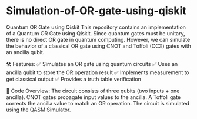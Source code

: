 # Simulation-of-OR-gate-using-qiskit

Quantum OR Gate using Qiskit
This repository contains an implementation of a Quantum OR Gate using Qiskit. Since quantum gates must be unitary, there is no direct OR gate in quantum computing. However, we can simulate the behavior of a classical OR gate using CNOT and Toffoli (CCX) gates with an ancilla qubit.

🛠 Features:
✅ Simulates an OR gate using quantum circuits
✅ Uses an ancilla qubit to store the OR operation result
✅ Implements measurement to get classical output
✅ Provides a truth table verification

📜 Code Overview:
The circuit consists of three qubits (two inputs + one ancilla).
CNOT gates propagate input values to the ancilla.
A Toffoli gate corrects the ancilla value to match an OR operation.
The circuit is simulated using the QASM Simulator.
